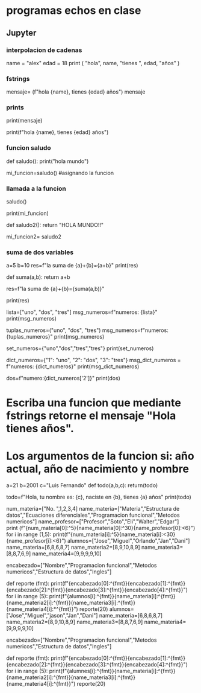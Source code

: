 #  programas echos en clase
## Jupyter 
### interpolacion de cadenas 
name = "alex"
edad = 18
print ( "hola", name, "tienes ", edad, "años" )

### fstrings
mensaje= (f"hola {name}, tienes {edad} años")
mensaje

### prints

print(mensaje)

print(f"hola {name}, tienes {edad} años")


### funcion saludo 

def saludo():
    print("hola mundo")
    
mi_funcion=saludo() #asignando la funcion    

### llamada a la funcion 

saludo()

print(mi_funcion)

def saludo2():
    return "HOLA MUNDO!!"
    
mi_funcion2= saludo2

### suma de dos variables

a=5
b=10
res=f"la suma de {a}+{b}={a+b}"
print(res)

def suma(a,b):
    return a+b
    
res=f"la suma de {a}+{b}={suma(a,b)}"


print(res)


lista=["uno", "dos", "tres"]
msg_numeros=f"numeros: {lista}"
print(msg_numeros)


tuplas_numeros=("uno", "dos", "tres")
msg_numeros=f"numeros: {tuplas_numeros}"
print(msg_numeros)


set_numeros={"uno","dos","tres","tres"}
print(set_numeros)


dict_numeros={"1": "uno", "2": "dos", "3": "tres"}
msg_dict_numeros = f"numeros: {dict_numeros}"
print(msg_dict_numeros)


dos=f"numero:{dict_numeros['2']}"
print(dos)

# Escriba una funcion que mediante fstrings retorne el mensaje "Hola <nombre> tienes <edad> años".
# Los argumentos de la funcion si: año actual, año de nacimiento y nombre

a=21
b=2001
c="Luis Fernando"
def todo(a,b,c):
    return(todo)


todo=f"Hola, tu nombre es: {c}, naciste en {b}, tienes {a} años"
print(todo)




num_materia=["No. ",1,2,3,4]
name_materia=["Materia","Estructura de datos","Ecuaciones diferenciales","Programacion funcional","Metodos numericos"]
name_profesor=["Profesor","Soto","Eli","Walter","Edgar"]              
print (f"{num_materia[0]:^5}{name_materia[0]:^30}{name_profesor[0]:<6}")
for i in range (1,5):
    print(f"{num_materia[i]:^5}{name_materia[i]:<30}{name_profesor[i]:<6}")
alumnos=["Jose","Miguel","Orlando","Jan","Dani"]
name_materia=[6,8,6,8,7]
name_materia2=[8,9,10,8,9]
name_materia3=[8,8,7,6,9]
name_materia4=[9,9,9,9,10]

encabezado=["Nombre","Programacion funcional","Metodos numericos","Estructura de datos","Ingles"]

def reporte (fmt):
    print(f"{encabezado[0]:^{fmt}}{encabezado[1]:^{fmt}}{encabezado[2]:^{fmt}}{encabezado[3]:^{fmt}}{encabezado[4]:^{fmt}}")
    for i in range (5):
          print(f"{alumnos[i]:^{fmt}}{name_materia[i]:^{fmt}}{name_materia2[i]:^{fmt}}{name_materia3[i]:^{fmt}}{name_materia4[i]:*^{fmt}}")
reporte(20)
alumnos=["Jose","Miguel","jason","Jan","Dani"]
name_materia=[6,8,6,8,7]
name_materia2=[8,9,10,8,9]
name_materia3=[8,8,7,6,9]
name_materia4=[9,9,9,9,10]

encabezado=["Nombre","Programacion funcional","Metodos numericos","Estructura de datos","Ingles"]

def reporte (fmt):
    print(f"{encabezado[0]:^{fmt}}{encabezado[1]:^{fmt}}{encabezado[2]:^{fmt}}{encabezado[3]:^{fmt}}{encabezado[4]:^{fmt}}")
    for i in range (5):
          print(f"{alumnes[i]:^{fmt}}{name_materia[i]:^{fmt}}{name_materia2[i]:^{fmt}}{name_materia3[i]:^{fmt}}{name_materia4[i]:^{fmt}}")
reporte(20)


